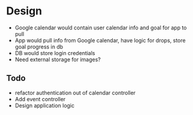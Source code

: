 # Design

- Google calendar would contain user calendar info and goal for app to pull
- App would pull info from Google calendar, have logic for drops, store goal progress in db
- DB would store login credentials
- Need external storage for images?

## Todo
- refactor authentication out of calendar controller
- Add event controller
- Design application logic